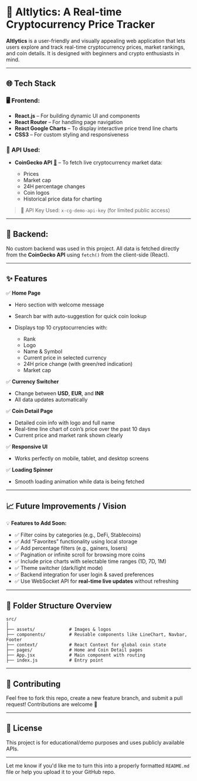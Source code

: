 # 🚀 Altlytics: A Real-time Cryptocurrency Price Tracker

**Altlytics** is a user-friendly and visually appealing web application that lets users explore and track real-time cryptocurrency prices, market rankings, and coin details. It is designed with beginners and crypto enthusiasts in mind.

---

## 🌐 Tech Stack

### 🖥️ Frontend:

* **React.js** – For building dynamic UI and components
* **React Router** – For handling page navigation
* **React Google Charts** – To display interactive price trend line charts
* **CSS3** – For custom styling and responsiveness

### 🔌 API Used:

* **CoinGecko API** [🔗](https://www.coingecko.com/en/api) – To fetch live cryptocurrency market data:

  * Prices
  * Market cap
  * 24H percentage changes
  * Coin logos
  * Historical price data for charting

> 🔐 API Key Used: `x-cg-demo-api-key` (for limited public access)

---

## 🔧 Backend:

No custom backend was used in this project.
All data is fetched directly from the **CoinGecko API** using `fetch()` from the client-side (React).

---

## ✨ Features

✅ **Home Page**

* Hero section with welcome message
* Search bar with auto-suggestion for quick coin lookup
* Displays top 10 cryptocurrencies with:

  * Rank
  * Logo
  * Name & Symbol
  * Current price in selected currency
  * 24H price change (with green/red indication)
  * Market cap

✅ **Currency Switcher**

* Change between **USD**, **EUR**, and **INR**
* All data updates automatically

✅ **Coin Detail Page**

* Detailed coin info with logo and full name
* Real-time line chart of coin’s price over the past 10 days
* Current price and market rank shown clearly

✅ **Responsive UI**

* Works perfectly on mobile, tablet, and desktop screens

✅ **Loading Spinner**

* Smooth loading animation while data is being fetched

---

## 📈 Future Improvements / Vision

💡 **Features to Add Soon:**

* ✅ Filter coins by categories (e.g., DeFi, Stablecoins)
* ✅ Add “Favorites” functionality using local storage
* ✅ Add percentage filters (e.g., gainers, losers)
* ✅ Pagination or infinite scroll for browsing more coins
* ✅ Include price charts with selectable time ranges (1D, 7D, 1M)
* ✅ Theme switcher (dark/light mode)
* ✅ Backend integration for user login & saved preferences
* ✅ Use WebSocket API for **real-time live updates** without refreshing

---

## 📂 Folder Structure Overview

```
src/
│
├── assets/             # Images & logos
├── components/         # Reusable components like LineChart, Navbar, Footer
├── context/            # React Context for global coin state
├── pages/              # Home and Coin Detail pages
├── App.jsx             # Main component with routing
├── index.js            # Entry point
```

---

## 🙌 Contributing

Feel free to fork this repo, create a new feature branch, and submit a pull request! Contributions are welcome 💙

---

## 📃 License

This project is for educational/demo purposes and uses publicly available APIs.

---

Let me know if you'd like me to turn this into a properly formatted `README.md` file or help you upload it to your GitHub repo.


